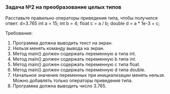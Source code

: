 
### Задача №2 на преобразование целых типов

Расставьте правильно операторы приведения типа, чтобы получился ответ: d=3.765
int a = 15;
int b = 4;
float c = a / b;
double d = a * 1e-3 + c;


Требования:
1.	Программа должна выводить текст на экран.
2.	Нельзя менять команду вывода на экран.
3.	Метод main() должен содержать переменную a типа int.
4.	Метод main() должен содержать переменную b типа int.
5.	Метод main() должен содержать переменную c типа float.
6.	Метод main() должен содержать переменную d типа double.
7.	Начальное значение переменных при инициализации менять нельзя. Можно добавлять только операторы приведения типа.
8.	Программа должна выводить число 3.765.


